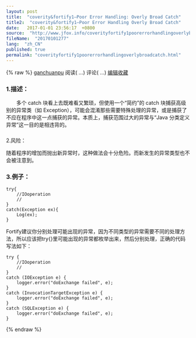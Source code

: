 ```yaml
---
layout: post
title:  "coverity&fortify1–Poor Error Handling: Overly Broad Catch"
title2:  "coverity&fortify1–Poor Error Handling Overly Broad Catch"
date:   2017-01-01 23:56:17  +0800
source:  "http://www.jfox.info/coverityfortify1poorerrorhandlingoverlybroadcatch.html"
fileName:  "20170101277"
lang:  "zh_CN"
published: true
permalink: "coverityfortify1poorerrorhandlingoverlybroadcatch.html"
---
```

{% raw %}
[ganchuanpu](http://www.jfox.info/go.php?url=http://www.cnblogs.com/ganchuanpu/) 阅读( 
…) 评论( 
…) 
[编辑](http://www.jfox.info/go.php?url=https://i.cnblogs.com/EditPosts.aspx?postid=7172997)[收藏](#)
### 1.描述：

　　多个 catch 块看上去既难看又繁琐，但使用一个“简约”的 catch 块捕获高级别的异常类（如 Exception），可能会混淆那些需要特殊处理的异常，或是捕获了不应在程序中这一点捕获的异常。本质上，捕获范围过大的异常与“Java 分类定义异常”这一目的是相违背的。

### 
2.风险：

随着程序的增加而抛出新异常时，这种做法会十分危险。而新发生的异常类型也不会被注意到。

### 3.例子：

    try{
        //IOoperation
        //
    }
    catch(Exception ex){
        Log(ex);
    }
    

Fortify建议你分别处理可能出现的异常，因为不同类型的异常需要不同的处理方法，所以应该把try{}里可能出现的异常都枚举出来，然后分别处理，正确的代码写法如下：

    try {
        //IOoperation
        //
    }
    catch (IOException e) {
        logger.error("doExchange failed", e);
    }
    catch (InvocationTargetException e) {
        logger.error("doExchange failed", e);
    }
    catch (SQLException e) {
        logger.error("doExchange failed", e);
    }
{% endraw %}
